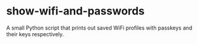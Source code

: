 # show-wifi-and-passwords
A small Python script that prints out saved WiFi profiles with passkeys and their keys respectively.

